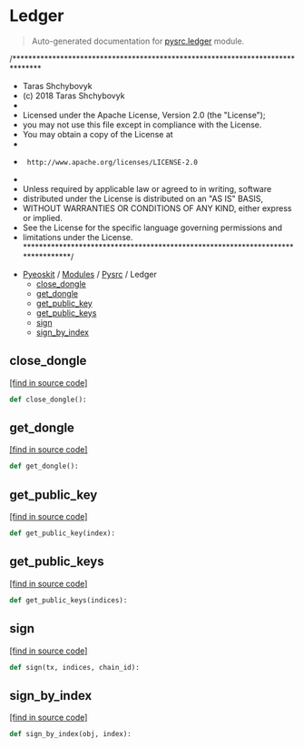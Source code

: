 # Ledger

> Auto-generated documentation for [pysrc.ledger](https://github.com/fullon-labs/pyflonkit/blob/master/pysrc/ledger.py) module.

/*******************************************************************************
*   Taras Shchybovyk
*   (c) 2018 Taras Shchybovyk
*
*  Licensed under the Apache License, Version 2.0 (the "License");
*  you may not use this file except in compliance with the License.
*  You may obtain a copy of the License at
*
*      http://www.apache.org/licenses/LICENSE-2.0
*
*  Unless required by applicable law or agreed to in writing, software
*  distributed under the License is distributed on an "AS IS" BASIS,
*  WITHOUT WARRANTIES OR CONDITIONS OF ANY KIND, either express or implied.
*  See the License for the specific language governing permissions and
*  limitations under the License.
********************************************************************************/

- [Pyeoskit](../README.md#pyeoskit-index) / [Modules](../MODULES.md#pyeoskit-modules) / [Pysrc](index.md#pysrc) / Ledger
    - [close_dongle](#close_dongle)
    - [get_dongle](#get_dongle)
    - [get_public_key](#get_public_key)
    - [get_public_keys](#get_public_keys)
    - [sign](#sign)
    - [sign_by_index](#sign_by_index)

## close_dongle

[[find in source code]](https://github.com/fullon-labs/pyflonkit/blob/master/pysrc/ledger.py#L38)

```python
def close_dongle():
```

## get_dongle

[[find in source code]](https://github.com/fullon-labs/pyflonkit/blob/master/pysrc/ledger.py#L32)

```python
def get_dongle():
```

## get_public_key

[[find in source code]](https://github.com/fullon-labs/pyflonkit/blob/master/pysrc/ledger.py#L126)

```python
def get_public_key(index):
```

## get_public_keys

[[find in source code]](https://github.com/fullon-labs/pyflonkit/blob/master/pysrc/ledger.py#L96)

```python
def get_public_keys(indices):
```

## sign

[[find in source code]](https://github.com/fullon-labs/pyflonkit/blob/master/pysrc/ledger.py#L81)

```python
def sign(tx, indices, chain_id):
```

## sign_by_index

[[find in source code]](https://github.com/fullon-labs/pyflonkit/blob/master/pysrc/ledger.py#L45)

```python
def sign_by_index(obj, index):
```
